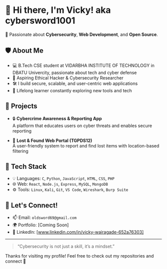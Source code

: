 # 👋 Hi there, I'm Vicky! aka cybersword1001

🚀 Passionate about **Cybersecurity**, **Web Development**, and **Open Source**.

## 🛡️ About Me
- 💻 B.Tech CSE student at VIDARBHA INSTITUTE OF TECHNOLOGY in DBATU Univercity, passionate about tech and cyber defense
- 🔐 Aspiring Ethical Hacker & Cybersecurity Researcher
- 🛠️ I build secure, scalable, and user-centric web applications
- 🧠 Lifelong learner constantly exploring new tools and tech

## 📌 Projects
- 🔒 **Cybercrime Awareness & Reporting App**  
  A platform that educates users on cyber threats and enables secure reporting

- 🧭 **Lost & Found Web Portal (TGPDS12)**  
  A user-friendly system to report and find lost items with location-based filtering

## 🧰 Tech Stack
- 💡 Languages: `C`, `Python`, `JavaScript`, `HTML`, `CSS`, `PHP`
- 🌐 Web: `React`, `Node.js`, `Express`, `MySQL`, `MongoDB`
- ⚙️ Tools: `Linux`, `Kali`, `Git`, `VS Code`, `Wireshark`, `Burp Suite`

## 🔗 Let's Connect!
- 📫 Email: `oldsword69@gmail.com`
- 🌍 Portfolio: [Coming Soon]
- 💼 LinkedIn: [www.linkedin.com/in/vicky-wairagade-652a76303]

---

> “Cybersecurity is not just a skill, it’s a mindset.”

Thanks for visiting my profile! Feel free to check out my repositories and connect 🤝
